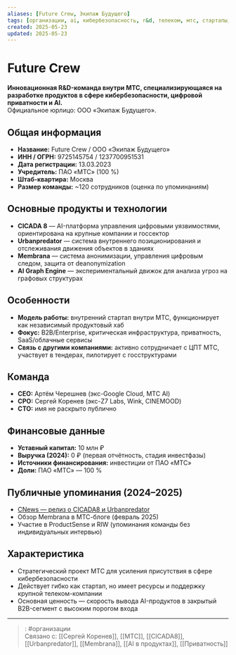 ```yaml
---
aliases: [Future Crew, Экипаж Будущего]
tags: [организации, ai, кибербезопасность, r&d, телеком, мтс, стартапы, российские-компании]
created: 2025-05-23
updated: 2025-05-23
---
```


# Future Crew

**Инновационная R&D-команда внутри МТС, специализирующаяся на разработке продуктов в сфере кибербезопасности, цифровой приватности и AI.**  
Официальное юрлицо: ООО «Экипаж Будущего».

## Общая информация
- **Название:** Future Crew / ООО «Экипаж Будущего»  
- **ИНН / ОГРН:** 9725145754 / 1237700951531  
- **Дата регистрации:** 13.03.2023  
- **Учредитель:** ПАО «МТС» (100 %)  
- **Штаб-квартира:** Москва  
- **Размер команды:** ~120 сотрудников (оценка по упоминаниям)

## Основные продукты и технологии
- **CICADA 8** — AI-платформа управления цифровыми уязвимостями, ориентирована на крупные компании и госсектор  
- **Urbanpredator** — система внутреннего позиционирования и отслеживания движения объектов в зданиях  
- **Membrana** — система анонимизации, управления цифровым следом, защита от deanonymization  
- **AI Graph Engine** — экспериментальный движок для анализа угроз на графовых структурах

## Особенности
- **Модель работы:** внутренний стартап внутри МТС, функционирует как независимый продуктовый хаб  
- **Фокус:** B2B/Enterprise, критическая инфраструктура, приватность, SaaS/облачные сервисы  
- **Связь с другими компаниями:** активно сотрудничает с ЦПТ МТС, участвует в тендерах, пилотирует с госструктурами

## Команда
- **CEO:** Артём Черешнев (экс-Google Cloud, МТС AI)  
- **CPO:** Сергей Коренев (экс-Z7 Labs, Wink, CINEMOOD)  
- **CTO:** имя не раскрыто публично

## Финансовые данные
- **Уставный капитал:** 10 млн ₽  
- **Выручка (2024):** 0 ₽ (первая отчётность, стадия инвестфазы)  
- **Источники финансирования:** инвестиции от ПАО «МТС»  
- **Доли:** ПАО «МТС» — 100 %

## Публичные упоминания (2024–2025)
- [CNews — релиз о CICADA8 и Urbanpredator](https://www.cnews.ru/news/top/2025-01-24_futurecrew_predstavila_platformu_dlya_anonimnosti)  
- Обзор Membrana в МТС-блоге (февраль 2025)  
- Участие в ProductSense и RIW (упоминания команды без индивидуальных интервью)

## Характеристика
- Стратегический проект МТС для усиления присутствия в сфере кибербезопасности  
- Действует гибко как стартап, но имеет ресурсы и поддержку крупной телеком-компании  
- Основная ценность — скорость вывода AI-продуктов в закрытый B2B-сегмент с высоким порогом входа

---

> 
>: #организации  
> Связано с: [[Сергей Коренев]], [[МТС]], [[CICADA8]], [[Urbanpredator]], [[Membrana]], [[AI в продуктах]], [[Приватность]]